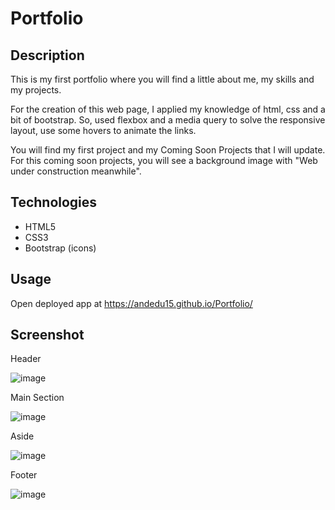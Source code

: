 # Portfolio

## Description

This is my first portfolio where you will find a little about me, my skills and my projects.

For the creation of this web page, I applied my knowledge of html, css and a bit of bootstrap. So, used flexbox and a media query to solve the responsive layout, use some hovers to animate the links.

You will find my first project and my Coming Soon Projects that I will update. For this coming soon projects, you will see a background image with "Web under construction meanwhile".

## Technologies

- HTML5
- CSS3
- Bootstrap (icons)

## Usage

Open deployed app at https://andedu15.github.io/Portfolio/

## Screenshot

Header

![image](https://github.com/andedu15/Portfolio/assets/126121687/9d52df62-940b-480e-a191-32bc47e03724)

Main Section

![image](https://github.com/andedu15/Portfolio/assets/126121687/f8b0c570-d2a9-42fb-8eb2-586a02ffe80a)

Aside

![image](https://github.com/andedu15/Portfolio/assets/126121687/e8b87ef5-36b4-418b-890f-706f999ffffe)


Footer

![image](https://github.com/andedu15/Portfolio/assets/126121687/e677f224-b680-4108-9bd2-ea6ea6b23fc5)

